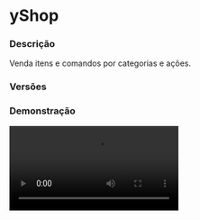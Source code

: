 # yShop
<secondary-label ref="management"/>

### Descrição
Venda itens e comandos por categorias e ações.

### Versões
<secondary-label ref="1.8"/>
<secondary-label ref="1.9"/>
<secondary-label ref="1.10"/>
<secondary-label ref="1.11"/>
<secondary-label ref="1.12"/>
<secondary-label ref="1.13"/>
<secondary-label ref="1.14"/>
<secondary-label ref="1.15"/>
<secondary-label ref="1.16"/>
<secondary-label ref="1.17"/>
<secondary-label ref="1.18"/>
<secondary-label ref="1.19"/>
<secondary-label ref="1.20"/>
<secondary-label ref="1.21"/>

### Demonstração
<video src="//www.youtube.com/watch?v=Ram2Shkpca0"/>


<chapter title="Comandos" id="commands" collapsible="true">
<code-block lang="plain text">/yshop setnpc - Setar o NPC
/yshop delnpc - Deletar o NPC
/yshop reload - Recarregar as configurações</code-block>
</chapter>

<chapter title="Permissões" id="permissions" collapsible="true">
<code-block lang="plain text">yshopv2.admin - Permissão para o /yshop</code-block>
</chapter>

## Configuração
<primary-label ref="config"/>
Confira os arquivos de configuração deste plugin e revise os detalhes para garantir uma implementação correta.

<chapter title="Arquivos de Configuração" collapsible="true">
<chapter title="Estrutura do diretório" collapsible="false">
<code-block lang="plain text" ignore-vars="true">
Estrutura do diretório:
└── yShop/
    ├── categorias/
    │    └── padrao.yml
    ├── menus/
    │    ├── confirmacao.yml
    │    └── confirmacao_venda.yml
    ├── bonus.yml
    ├── config.yml
    ├── descontos.yml
    └── economies.yml
</code-block>
</chapter>

<chapter title="categorias" collapsible="true">
<chapter title="padrao.yml" collapsible="true">
<code-block lang="yaml" ignore-vars="true">
<![CDATA[
Comandos: [ 'shop' ] #comandos para abrir (deixe [] para não usar)

Permissao: '' #permissao para abrir

# false = abre o shop se o comando começar com /shop -> exemplo: /shop aa
# true = só abre o shop se o comando for igual a /shop
ComandoIgual: false

Tamanho: 27 #tamanho do inventário

Nome: '&7Loja padrão' #nome do inventário

# Som ao abrir a loja
Som: ''

# Ativar a compra de uma quantia customizada via chat
# Só afeta esta categoria
Quantia chat: true

# Ativar a confirmação da compra no menu
Confirmacao: true
#
Itens:
   Item1:
      # Sistema de permissão para comercializar
      Permissao:
         Permissao: ''
         Mensagem: '&cVocê não tem permissão para comprar este item.'
      # necessário para verificar a quantia disponível no inv
      InvStackVerify: 64
      Slot: 10
      Display:
         material: BRICK
         name: '&cCategoria de blocos'
         lore: [ '&7Clique para comprar blocos' ]
      # Caso não queira usar, apague
      Display-Perm:
         material: BRICK
         name: '&cCategoria de blocos'
         lore: [ '&7Clique para comprar blocos', '', '&cVocê não tem permissão.' ]
      # Ação com botão esquerdo
      Acao:
      - '[abrir]blocos.yml'
      # Ação com botão direito
      Acao direito:
      - '[nenhuma]'
      ## Ações: [comprar], [cmd], [cmd_console], [abrir], [nenhuma]
      Comprar:
         # Permitir que os usuários comprem com desconto
         # Padrão: true, mesmo se não estiver definido na config
         # se quiser false, defina aqui.
         Permitir desconto: true
         Usar itens: true
         Usar comandos: true
         # Ao ativar, cada comando será 1 slot
         # Ele poderá comprar só a quantia de slots disponíveis.
         Contabilizar comandos: true
         # Se essa opção estiver true, ele irá executar o comando pela quantidade que o player escolheu na hora na compra, se estiver false, irá adicionar a placeholder {quantia} no comando.
         Repetir comandos: true
         Comandos:
         - 'alerta {player} é bonito'
         # Mensagens customizadas ao comprar
         Messages:
            Chat: '&aObrigado &f{player}&a por comprar!'
            Actionbar: '&aObrigado &f{player}&a por comprar!'
            Title: ''
         Itens:
            Pedra preciosa:
               material: STONE
               amount: 64
               name: '&cPedra preciosa'
               glow: true
               lore: [ '&aVocê é um mago' ]
   #
   Item2:
      Slot: 11
      InvStackVerify: 64
      Display:
         material: IRON_INGOT
         name: '&fAlerta de beleza'
         lore:
            - '&7Seu desconto: {desconto}&7.'
            - '&7Seu bônus: {bonus}&7.'
      Custos:
         Custo1:
            Display: 'Money'
            Tipo: 'Money'
            Custo: 1000.0
         Custo2:
            Display: 'Pontos'
            Tipo: 'PlayerPoints'
            Custo: 10.0
      Custos fragmentos:
         - 'Fragmento1:32'
         - 'Fragmento2:10'
      Acao: '[comprar]'
      Comprar:
         Usar itens: false
         Usar comandos: true
         Contabilizar Comandos: true
         Comandos: ['alerta {player} é bonito']
         Messages:
            Chat: '&aObrigado &f{player}&a por comprar!'
            Actionbar: '&aObrigado &f{player}&a por comprar!'
            Title: ''
         Itens:
            Pedra preciosa:
               material: STONE
               amount: 64
               name: '&cPedra preciosa'
               glow: true
               lore: [ '&aVocê é um mago' ]
      Vender:
         Quantia: 1
         Depositos:
            Deposito1:
               Tipo: 'Money'
               Deposito: 100.0
         Item:
            material: STONE
            amount: 1
            name: '&cPedra preciosa'
            glow: true
            lore: [ '&aVocê é um mago' ]
   #

]]>
</code-block>
</chapter>

</chapter>

<chapter title="menus" collapsible="true">
<chapter title="confirmacao.yml" collapsible="true">
<code-block lang="yaml" ignore-vars="true">
<![CDATA[
Nome: '&8Confirmação de compra'
Tamanho: 27
Item slot: 13
Itens:
   Confirmar:
      Slot: 11
      CustomSkull: false #se colocar true, coloque o URL
      URL: ''
      ID: 35
      Data: 5
      Glow: false
      Name: '&aConfirmar'
      Lore:
      - '&7Quantia a ser comprada: &a{quantia}&7.'
      - '&7Seu desconto: {desconto}&7.'
      - '&7Valor total: &c{PlayerPoints} pontos e {Money} coins&7.'
      - ''
      - '&7Clique para &aconfirmar&7 a compra.'
   Cancelar:
      Slot: 15
      CustomSkull: false #se colocar true, coloque o URL
      URL: ''
      ID: 35
      Data: 14
      Glow: false
      Name: '&cCancelar'
      Lore:
      - '&7Clique para &ccancelar&7 a compra.'

]]>
</code-block>
</chapter>

<chapter title="confirmacao_venda.yml" collapsible="true">
<code-block lang="yaml" ignore-vars="true">
<![CDATA[
Nome: '&8Confirmação de venda'
Tamanho: 27
Item slot: 13
Itens:
   Confirmar:
      Slot: 11
      CustomSkull: false #se colocar true, coloque o URL
      URL: ''
      ID: 35
      Data: 5
      Glow: false
      Name: '&aConfirmar'
      Lore:
      - '&7Quantia a ser vendida: &a{quantia}&7.'
      - '&7Seu bônus: {bonus}&7.'
      - '&7Valor total: &c{PlayerPoints} pontos e {Money} coins&7.'
      - ''
      - '&7Clique para &aconfirmar&7 a venda.'
   Cancelar:
      Slot: 15
      CustomSkull: false #se colocar true, coloque o URL
      URL: ''
      ID: 35
      Data: 14
      Glow: false
      Name: '&cCancelar'
      Lore:
      - '&7Clique para &ccancelar&7 a venda.'

]]>
</code-block>
</chapter>

</chapter>

<chapter title="bonus.yml" collapsible="true">
<code-block lang="yaml" ignore-vars="true">
<![CDATA[
Bonus:
   VIP:
      Permissao: 'yshopv2.vip'
      Bonus: 10.0
      Ordem: 1
]]>
</code-block>
</chapter>

<chapter title="config.yml" collapsible="true">
<code-block lang="yaml" ignore-vars="true">
<![CDATA[
# Comandos e aliases do plugin
Comando:
  Comando: 'yshop'
  Aliases: []

# Opcoes de configuração do NPC
NPC:
  ID: 9232744
  Skin: 'TheThunderGod063'
  Categoria: 'padrao.yml'
  Holograma:
    Altura: 3.1
    Holograma:
      - '&6Shop'
      - '&7Veja os itens à venda.'

# Maximo de itens por compra
Maximo por compra: 64

# Fechar o menu depois de confirmar
Fechar confirmar: false

# Delay entre operações de compra e venda
# em segundos
Delay: 3

# Mensagens do plugin
Mensagens:
  Permissao: '&cVocê não tem permissão para isto.'
  Cancelou: '&cVocê cancelou a compra.'
  Nao e numero: '&cO argumento não é um número.'
  Acao inexistente: '&cA ação não foi encontrada.'
  Categoria inexistente: '&cA categoria não foi encontrada.'
  Nao tem pontos: '&cDesculpe, mas você não possui a quantia necessária de pontos, &7{quantia} pontos&c.'
  Nao tem money: '&cDesculpe, mas você não possui a quantia necessária de money, &7{quantia} money&c.'
  Maximo: '&cDesculpe, o valor máximo por compra é de 64.'
  Inv cheio: '&cSeu inventário não tem espaço suficiente.'
  Comprou: '&aVocê adquiriu produtos no shop.' #deixe '' para não usar
  Nao possui: '&cVocê não possui a quantia &7{quantia} em &7{tipo}&c.'
  Desabilitado: '&cEste plugin &f{plugin}&c não está ligado.'
  Setado: '&aNPC da pesca setado com sucesso.'
  Removido: '&aNPC da pesca removido com sucesso'
  Nao setado: '&cO NPC não está setado.'
  Fragmento suficiente: '&cVocê não possui fragmentos suficientes.'
  Vendeu: '&aVocê vendeu produtos no shop.' #deixe '' para não usar
  Vendeu suficiente: '&aVocê não tem {amount} itens para vender.'
  Delay: '&c&lERRO! &cAguarde &e{time} &cpara comercializar na loja novamente.'
  Digite:
    - ''
    - '&aDigite a quantia que deseja comprar do item {item}&a.'
    - ''
    - '&7Preços:'
    - '&7> &fMoney: &a{Money}&7.'
    - '&7> &fPoints: &a{PlayerPoints}&7.'
    - ''
    - '&7Seu desconto:{desconto}&7.'
    - ''
    - '&7para cancelar digite &ncancelar&7.'
    - ''
  Digite venda:
    - ''
    - '&aDigite a quantia que deseja vender do item {item}&a.'
    - ''
    - '&7Valor de cada:'
    - '&7> &fMoney: &a{Money}&7.'
    - '&7> &fPoints: &a{PlayerPoints}&7.'
    - ''
    - '&7Seu bonus:{bonus}&7.'
    - ''
    - '&7para cancelar digite &ncancelar&7.'
    - ''

# Formatador de mensagens
Formatador:
  Money: '&aMoney'
  Points: '&6Cash'
  Desconto: ' &7( {desconto}% )'
  Bonus: ' &7( {bonus}% )'
]]>
</code-block>
</chapter>

<chapter title="descontos.yml" collapsible="true">
<code-block lang="yaml" ignore-vars="true">
<![CDATA[
Descontos:
   VIP:
      Permissao: 'yshopv2.vip'
      Desconto: 10.0
      Ordem: 1
]]>
</code-block>
</chapter>

<chapter title="economies.yml" collapsible="true">
<code-block lang="yaml" ignore-vars="true">
<![CDATA[
#  _____                                  _
# | ____| ___  ___  _ __   ___  _ __ ___ (_) ___  ___
# |  _|  / __|/ _ \| '_ \ / _ \| '_ ` _ \| |/ _ \/ __|
# | |___| (__| (_) | | | | (_) | | | | | | |  __/\__ \
# |_____|\___|\___/|_| |_|\___/|_| |_| |_|_|\___||___/

# Providers disponíveis:
#
#   AtlasEconomiaSecundaria, AtlasMinas, AtlasMinasV2,
#   JH_Shop, LegendaryEconomy, NextCash, PlayerPoints,
#   StormEconomiaSecundaria, StormMinas, TGCash,
#   yAlmas, yPoints, yRankup,
#   Vault
#

economies:
  money:
    # Coloque o nome do plugin
    # Para money deixe Money
    provider: 'Money'
    # Formato inteiro
    display: 'Dinheiro'
    # Formato abreviado
    abbreviated: 'coins'
    # Permitir que comercializem na loja com o jogador offline
    allow-offline: true
    # Permissão para o usuário conseguir definir esta economia
    permission: 'yshop.provider.money'
]]>
</code-block>
</chapter>

</chapter>


## Erros comuns
<primary-label ref="errors"/>

Antes de configurar o plugin, revise os pontos listados aqui para evitar problemas frequentes durante a configuração.

<seealso style="cards">
    <category ref="wrs">
        <a href="yplugins.md"></a>        <a href="https://ystoreplugins.com.br/plugins/detalhes/40-yShop">Site do plugin yShop</a>
    </category>
</seealso>